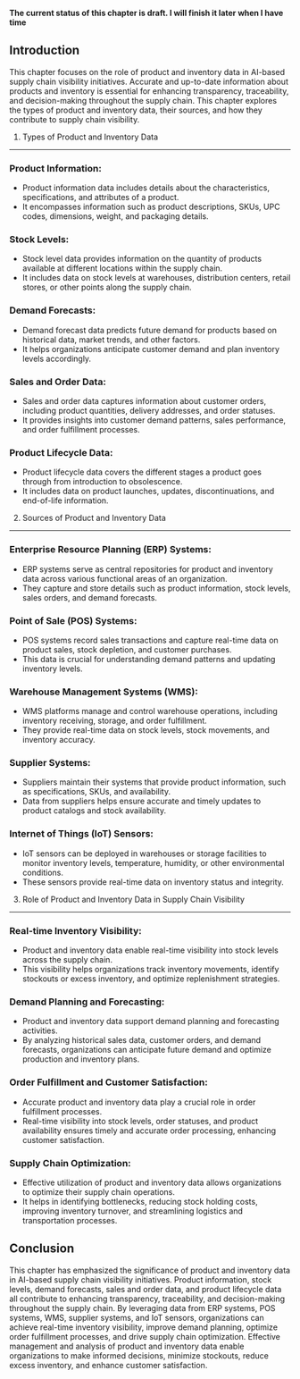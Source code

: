 **The current status of this chapter is draft. I will finish it later when I have time**

Introduction
------------

This chapter focuses on the role of product and inventory data in AI-based supply chain visibility initiatives. Accurate and up-to-date information about products and inventory is essential for enhancing transparency, traceability, and decision-making throughout the supply chain. This chapter explores the types of product and inventory data, their sources, and how they contribute to supply chain visibility.

1. Types of Product and Inventory Data
--------------------------------------

### Product Information:

* Product information data includes details about the characteristics, specifications, and attributes of a product.
* It encompasses information such as product descriptions, SKUs, UPC codes, dimensions, weight, and packaging details.

### Stock Levels:

* Stock level data provides information on the quantity of products available at different locations within the supply chain.
* It includes data on stock levels at warehouses, distribution centers, retail stores, or other points along the supply chain.

### Demand Forecasts:

* Demand forecast data predicts future demand for products based on historical data, market trends, and other factors.
* It helps organizations anticipate customer demand and plan inventory levels accordingly.

### Sales and Order Data:

* Sales and order data captures information about customer orders, including product quantities, delivery addresses, and order statuses.
* It provides insights into customer demand patterns, sales performance, and order fulfillment processes.

### Product Lifecycle Data:

* Product lifecycle data covers the different stages a product goes through from introduction to obsolescence.
* It includes data on product launches, updates, discontinuations, and end-of-life information.

2. Sources of Product and Inventory Data
----------------------------------------

### Enterprise Resource Planning (ERP) Systems:

* ERP systems serve as central repositories for product and inventory data across various functional areas of an organization.
* They capture and store details such as product information, stock levels, sales orders, and demand forecasts.

### Point of Sale (POS) Systems:

* POS systems record sales transactions and capture real-time data on product sales, stock depletion, and customer purchases.
* This data is crucial for understanding demand patterns and updating inventory levels.

### Warehouse Management Systems (WMS):

* WMS platforms manage and control warehouse operations, including inventory receiving, storage, and order fulfillment.
* They provide real-time data on stock levels, stock movements, and inventory accuracy.

### Supplier Systems:

* Suppliers maintain their systems that provide product information, such as specifications, SKUs, and availability.
* Data from suppliers helps ensure accurate and timely updates to product catalogs and stock availability.

### Internet of Things (IoT) Sensors:

* IoT sensors can be deployed in warehouses or storage facilities to monitor inventory levels, temperature, humidity, or other environmental conditions.
* These sensors provide real-time data on inventory status and integrity.

3. Role of Product and Inventory Data in Supply Chain Visibility
----------------------------------------------------------------

### Real-time Inventory Visibility:

* Product and inventory data enable real-time visibility into stock levels across the supply chain.
* This visibility helps organizations track inventory movements, identify stockouts or excess inventory, and optimize replenishment strategies.

### Demand Planning and Forecasting:

* Product and inventory data support demand planning and forecasting activities.
* By analyzing historical sales data, customer orders, and demand forecasts, organizations can anticipate future demand and optimize production and inventory plans.

### Order Fulfillment and Customer Satisfaction:

* Accurate product and inventory data play a crucial role in order fulfillment processes.
* Real-time visibility into stock levels, order statuses, and product availability ensures timely and accurate order processing, enhancing customer satisfaction.

### Supply Chain Optimization:

* Effective utilization of product and inventory data allows organizations to optimize their supply chain operations.
* It helps in identifying bottlenecks, reducing stock holding costs, improving inventory turnover, and streamlining logistics and transportation processes.

Conclusion
----------

This chapter has emphasized the significance of product and inventory data in AI-based supply chain visibility initiatives. Product information, stock levels, demand forecasts, sales and order data, and product lifecycle data all contribute to enhancing transparency, traceability, and decision-making throughout the supply chain. By leveraging data from ERP systems, POS systems, WMS, supplier systems, and IoT sensors, organizations can achieve real-time inventory visibility, improve demand planning, optimize order fulfillment processes, and drive supply chain optimization. Effective management and analysis of product and inventory data enable organizations to make informed decisions, minimize stockouts, reduce excess inventory, and enhance customer satisfaction.
